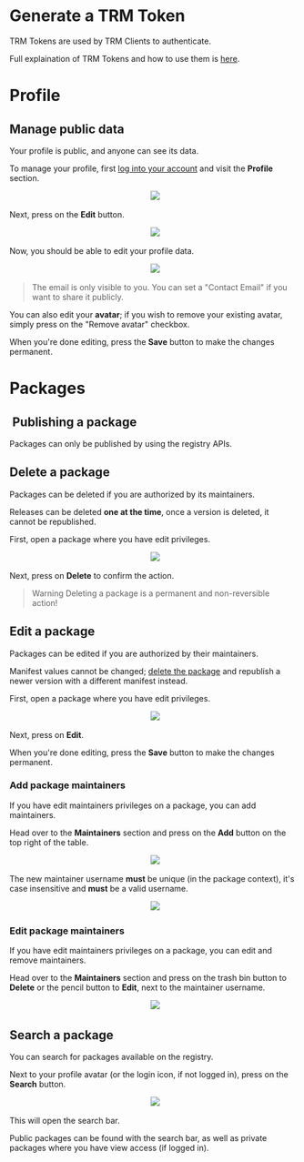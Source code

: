 # Generate a TRM Token

TRM Tokens are used by TRM Clients to authenticate.

Full explaination of TRM Tokens and how to use them is [here](/registry/public/authentication.md#generating-a-trm-token).

# Profile

## Manage public data

Your profile is public, and anyone can see its data.

To manage your profile, first [log into your account](https://trmregistry.com/profile) and visit the **Profile** section.

<p align="center">
  <img src="../_media/profile_dropdown.png" />
</p>

Next, press on the **Edit** button.

<p align="center">
  <img src="../_media/profile_edit_header.png" />
</p>

Now, you should be able to edit your profile data.

<p align="center">
  <img src="../_media/profile_edit.png" />
</p>

> The email is only visible to you. You can set a "Contact Email" if you want to share it publicly.

You can also edit your **avatar**; if you wish to remove your existing avatar, simply press on the "Remove avatar" checkbox.

When you're done editing, press the **Save** button to make the changes permanent.

# Packages

##  Publishing a package

Packages can only be published by using the registry APIs.

## Delete a package

Packages can be deleted if you are authorized by its maintainers.

Releases can be deleted **one at the time**, once a version is deleted, it cannot be republished.

First, open a package where you have edit privileges.

<p align="center">
  <img src="../_media/package_edit_header.png" />
</p>

Next, press on **Delete** to confirm the action.

> Warning
Deleting a package is a permanent and non-reversible action!

## Edit a package

Packages can be edited if you are authorized by their maintainers.

Manifest values cannot be changed; [delete the package](#delete-a-package) and republish a newer version with a different manifest instead.

First, open a package where you have edit privileges.

<p align="center">
  <img src="../_media/package_edit_header.png" />
</p>

Next, press on **Edit**.

When you're done editing, press the **Save** button to make the changes permanent.

### Add package maintainers

If you have edit maintainers privileges on a package, you can add maintainers.

Head over to the **Maintainers** section and press on the **Add** button on the top right of the table.

<p align="center">
  <img src="../_media/package_maintainers_section.png" />
</p>

The new maintainer username **must** be unique (in the package context), it's case insensitive and **must** be a valid username.

<p align="center">
  <img src="../_media/package_maintainers_add.png" />
</p>

### Edit package maintainers

If you have edit maintainers privileges on a package, you can edit and remove maintainers.

Head over to the **Maintainers** section and press on the trash bin button to **Delete** or the pencil button to **Edit**, next to the maintainer username.

<p align="center">
  <img src="../_media/package_maintainers_section.png" />
</p>

## Search a package

You can search for packages available on the registry.

Next to your profile avatar (or the login icon, if not logged in), press on the **Search** button.

<p align="center">
  <img src="../_media/profile_dropdown.png" />
</p>

This will open the search bar.

Public packages can be found with the search bar, as well as private packages where you have view access (if logged in).